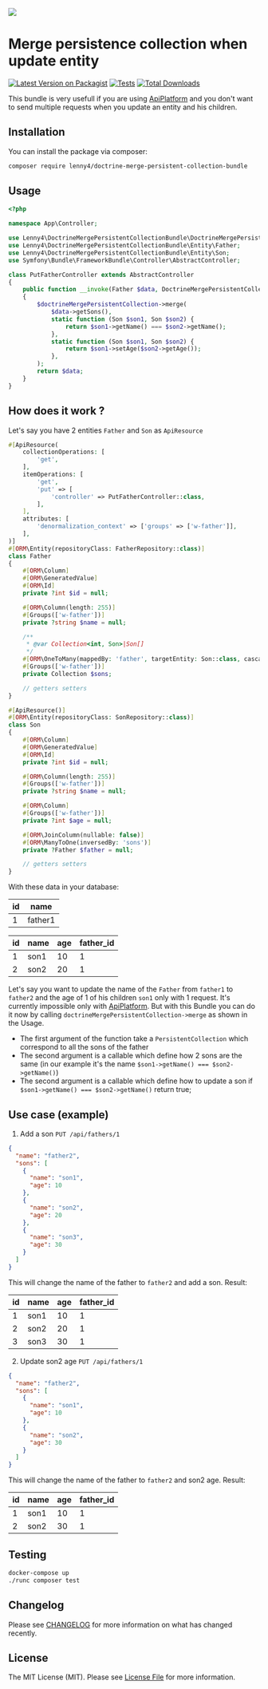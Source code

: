 [<img src="https://github-ads.s3.eu-central-1.amazonaws.com/support-ukraine.svg?t=1" />](https://supportukrainenow.org)

# Merge persistence collection when update entity

[![Latest Version on Packagist](https://img.shields.io/packagist/v/lenny4/doctrine-merge-persistent-collection-bundle.svg?style=flat-square)](https://packagist.org/packages/lenny4/doctrine-merge-persistent-collection-bundle)
[![Tests](https://github.com/lenny4/doctrine-merge-persistent-collection-bundle/actions/workflows/ci.yml/badge.svg?branch=main)](https://github.com/lenny4/doctrine-merge-persistent-collection-bundle/actions/workflows/ci.yml)
[![Total Downloads](https://img.shields.io/packagist/dt/lenny4/doctrine-merge-persistent-collection-bundle.svg?style=flat-square)](https://packagist.org/packages/lenny4/doctrine-merge-persistent-collection-bundle)

This bundle is very usefull if you are using [ApiPlatform](https://api-platform.com/docs/distribution/) and you don't
want to send multiple requests when you update an entity and his children.

## Installation

You can install the package via composer:

```bash
composer require lenny4/doctrine-merge-persistent-collection-bundle
```

## Usage

```php
<?php

namespace App\Controller;

use Lenny4\DoctrineMergePersistentCollectionBundle\DoctrineMergePersistentCollection;
use Lenny4\DoctrineMergePersistentCollectionBundle\Entity\Father;
use Lenny4\DoctrineMergePersistentCollectionBundle\Entity\Son;
use Symfony\Bundle\FrameworkBundle\Controller\AbstractController;

class PutFatherController extends AbstractController
{
    public function __invoke(Father $data, DoctrineMergePersistentCollection $doctrineMergePersistentCollection): Father
    {
        $doctrineMergePersistentCollection->merge(
            $data->getSons(),
            static function (Son $son1, Son $son2) {
                return $son1->getName() === $son2->getName();
            },
            static function (Son $son1, Son $son2) {
                return $son1->setAge($son2->getAge());
            },
        );
        return $data;
    }
}
```

## How does it work ?

Let's say you have 2 entities `Father` and `Son` as `ApiResource`

```php
#[ApiResource(
    collectionOperations: [
        'get',
    ],
    itemOperations: [
        'get',
        'put' => [
            'controller' => PutFatherController::class,
        ],
    ],
    attributes: [
        'denormalization_context' => ['groups' => ['w-father']],
    ],
)]
#[ORM\Entity(repositoryClass: FatherRepository::class)]
class Father
{
    #[ORM\Column]
    #[ORM\GeneratedValue]
    #[ORM\Id]
    private ?int $id = null;

    #[ORM\Column(length: 255)]
    #[Groups(['w-father'])]
    private ?string $name = null;

    /**
     * @var Collection<int, Son>|Son[]
     */
    #[ORM\OneToMany(mappedBy: 'father', targetEntity: Son::class, cascade: ['persist', 'remove'], orphanRemoval: true)]
    #[Groups(['w-father'])]
    private Collection $sons;

    // getters setters
}
```

```php
#[ApiResource()]
#[ORM\Entity(repositoryClass: SonRepository::class)]
class Son
{
    #[ORM\Column]
    #[ORM\GeneratedValue]
    #[ORM\Id]
    private ?int $id = null;

    #[ORM\Column(length: 255)]
    #[Groups(['w-father'])]
    private ?string $name = null;

    #[ORM\Column]
    #[Groups(['w-father'])]
    private ?int $age = null;

    #[ORM\JoinColumn(nullable: false)]
    #[ORM\ManyToOne(inversedBy: 'sons')]
    private ?Father $father = null;

    // getters setters
}
```

With these data in your database:

| id | name    |
|----|---------|
| 1  | father1 |

| id | name | age | father_id |
|----|------|-----|-----------|
| 1  | son1 | 10  | 1         |
| 2  | son2 | 20  | 1         |

Let's say you want to update the name of the `Father` from `father1` to `father2` and the age of 1 of his
children `son1` only with 1 request. It's currently impossible only
with [ApiPlatform](https://api-platform.com/docs/distribution/). But with this Bundle you can do it now by
calling `doctrineMergePersistentCollection->merge` as shown in the Usage.

- The first argument of the function take a `PersistentCollection` which correspond to all the sons of the father
- The second argument is a callable which define how 2 sons are the same (in our example it's the
  name `$son1->getName() === $son2->getName()`)
- The second argument is a callable which define how to update a son if `$son1->getName() === $son2->getName()` return
  true;

## Use case (example)

1) Add a son `PUT /api/fathers/1`
```json
{
  "name": "father2",
  "sons": [
    {
      "name": "son1",
      "age": 10
    },
    {
      "name": "son2",
      "age": 20
    },
    {
      "name": "son3",
      "age": 30
    }
  ]
}
```
This will change the name of the father to `father2` and add a son. Result:

| id | name | age | father_id |
|----|------|-----|-----------|
| 1  | son1 | 10  | 1         |
| 2  | son2 | 20  | 1         |
| 3  | son3 | 30  | 1         |

2) Update son2 age `PUT /api/fathers/1`
```json
{
  "name": "father2",
  "sons": [
    {
      "name": "son1",
      "age": 10
    },
    {
      "name": "son2",
      "age": 30
    }
  ]
}
```
This will change the name of the father to `father2` and son2 age. Result:

| id | name | age | father_id |
|----|------|-----|-----------|
| 1  | son1 | 10  | 1         |
| 2  | son2 | 30  | 1         |


## Testing

```bash
docker-compose up
./runc composer test
```

## Changelog

Please see [CHANGELOG](CHANGELOG.md) for more information on what has changed recently.

## License

The MIT License (MIT). Please see [License File](LICENSE.md) for more information.
